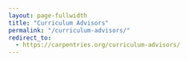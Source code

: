 ```yaml
---
layout: page-fullwidth
title: "Curriculum Advisors"
permalink: "/curriculum-advisors/"
redirect_to:
  - https://carpentries.org/curriculum-advisors/
---
```



